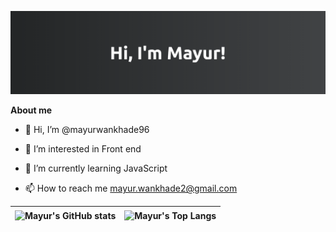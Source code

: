 ![alt text](./images/readme-header.png)

<!-- **mayurwankhade96/mayurwankhade96** is a ✨ _special_ ✨ repository because its `README.md` (this file) appears on your GitHub profile. -->

**About me**

- 👋 Hi, I’m @mayurwankhade96

- 👀 I’m interested in Front end

- 🌱 I’m currently learning JavaScript
<!-- - 💞️ I’m looking to collaborate on ... -->
- 📫 How to reach me mayur.wankhade2@gmail.com

| <a><img align="center" src='https://github-readme-stats.vercel.app/api?username=mayurwankhade96&show_icons=true&hide_border=true' alt="Mayur's GitHub stats"></a> | <a><img align="center" src='https://github-readme-stats.vercel.app/api/top-langs/?username=mayurwankhade96&layout=compact&hide_border=true' alt="Mayur's Top Langs"></a> |
| ----------------------------------------------------------------------------------------------------------------------------------------------------------------- | ------------------------------------------------------------------------------------------------------------------------------------------------------------------------ |

